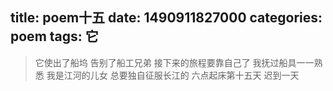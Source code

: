 title: poem十五
date: 1490911827000
categories: poem
tags: 它
---
> 它使出了船坞
告别了船工兄弟
接下来的旅程要靠自己了
我抚过船具一一熟悉
我是江河的儿女
总要独自征服长江的
六点起床第十五天 迟到一天